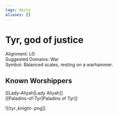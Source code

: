 ```yaml
---
tags: deity
aliases: []
---
```

# Tyr, god of justice
Alignment: LG  
Suggested Domains: War  
Symbol: Balanced scales, resting on a warhammer.  

## Known Worshippers
[[Lady-Aliyah|Lady Aliyah]]  
[[Paladins-of-Tyr|Paladins of Tyr]]

![[tyr_knight-.png]]
